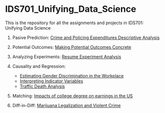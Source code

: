 # IDS701_Unifying_Data_Science
This is the repository for all the assignments and projects in IDS701: Unifying Data Science

1. Pasive Prediction: [Crime and Policing Expenditures Descriptive Analysis]()

2. Potential Outcomes: [Making Potential Outcomes Concrete]()

3. Analyzing Experiments: [Resume Experiment Analysis]()

4. Causality and Regression: 
    - [Estimating Gender Discrimination in the Workplace]()
    - [Interpreting Indicator Variables]()
    - [Traffic Death Analysis]()

5. Matching: [Impacts of college degree on earnings in the US]()

6. Diff-in-Diff: [Marijuana Legalization and Violent Crime]()
